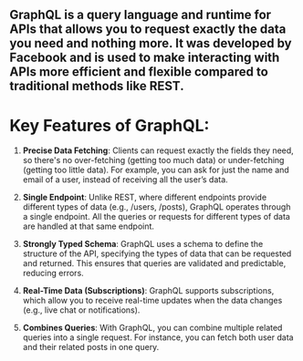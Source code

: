 ## GraphQL is a query language and runtime for APIs that allows you to request exactly the data you need and nothing more. It was developed by Facebook and is used to make interacting with APIs more efficient and flexible compared to traditional methods like REST.

# Key Features of GraphQL:

1. **Precise Data Fetching**: Clients can request exactly the fields they need, so there's no over-fetching (getting too much data) or under-fetching (getting too little data). For example, you can ask for just the name and email of a user, instead of receiving all the user’s data.

2. **Single Endpoint**: Unlike REST, where different endpoints provide different types of data (e.g., /users, /posts), GraphQL operates through a single endpoint. All the queries or requests for different types of data are handled at that same endpoint.

3. **Strongly Typed Schema**: GraphQL uses a schema to define the structure of the API, specifying the types of data that can be requested and returned. This ensures that queries are validated and predictable, reducing errors.

4. **Real-Time Data (Subscriptions)**: GraphQL supports subscriptions, which allow you to receive real-time updates when the data changes (e.g., live chat or notifications).

5. **Combines Queries**: With GraphQL, you can combine multiple related queries into a single request. For instance, you can fetch both user data and their related posts in one query.
